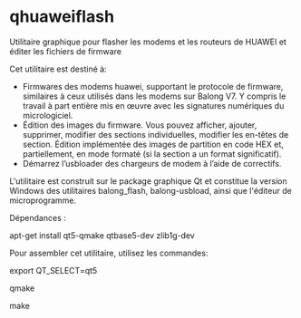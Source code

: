 # qhuaweiflash
Utilitaire graphique pour flasher les modems et les routeurs de HUAWEI et éditer les fichiers de firmware

Cet utilitaire est destiné à:

- Firmwares des modems huawei, supportant le protocole de firmware, similaires à ceux utilisés dans les modems sur Balong V7. Y compris le travail à part entière mis en œuvre avec les signatures numériques du micrologiciel.
- Édition des images du firmware. Vous pouvez afficher, ajouter, supprimer, modifier des sections individuelles, modifier les en-têtes de section.
Édition implémentée des images de partition en code HEX et, partiellement, en mode formaté (si la section a un format significatif).
- Démarrez l’usbloader des chargeurs de modem à l’aide de correctifs.

L'utilitaire est construit sur le package graphique Qt et constitue la version Windows des utilitaires balong_flash, balong-usbload, ainsi que l'éditeur de microprogramme.

Dépendances :

apt-get install qt5-qmake qtbase5-dev zlib1g-dev


Pour assembler cet utilitaire, utilisez les commandes:

export QT_SELECT=qt5

qmake

make
